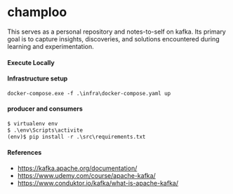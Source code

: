 # champloo

This serves as a personal repository and notes-to-self on kafka. Its primary goal is to capture insights, discoveries, and solutions encountered during learning and experimentation.

#### Execute Locally

#### Infrastructure setup 

```shell
docker-compose.exe -f .\infra\docker-compose.yaml up
```

#### producer and consumers
```python
$ virtualenv env
$ .\env\Scripts\activite
(env)$ pip install -r .\src\requirements.txt
```

#### References
- https://kafka.apache.org/documentation/
- https://www.udemy.com/course/apache-kafka/
- https://www.conduktor.io/kafka/what-is-apache-kafka/ 
